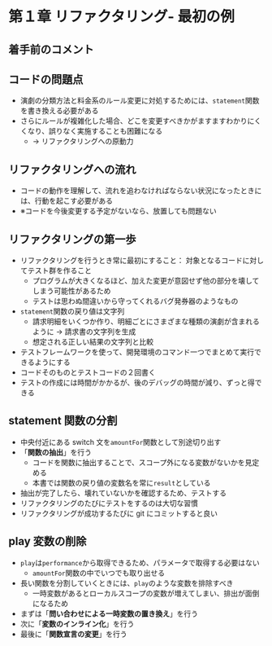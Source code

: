 # 第１章 リファクタリング- 最初の例

## 着手前のコメント

## コードの問題点

- 演劇の分類方法と料金系のルール変更に対処するためには、`statement`関数を書き換える必要がある
- さらにルールが複雑化した場合、どこを変更すべきかがますますわかりにくくなり、誤りなく実施することも困難になる
  - → リファクタリングへの原動力

## リファクタリングへの流れ

- コードの動作を理解して、流れを追わなければならない状況になったときには、行動を起こす必要がある
- ※コードを今後変更する予定がないなら、放置しても問題ない

## リファクタリングの第一歩

- リファクタリングを行うとき常に最初にすること： 対象となるコードに対してテスト群を作ること
  - プログラムが大きくなるほど、加えた変更が意図せず他の部分を壊してしまう可能性があるため
  - テストは思わぬ間違いから守ってくれるバグ発券器のようなもの
- `statement`関数の戻り値は文字列
  - 請求明細をいくつか作り、明細ごとにさまざまな種類の演劇が含まれるように → 請求書の文字列を生成
  - 想定される正しい結果の文字列と比較
- テストフレームワークを使って、開発環境のコマンド一つでまとめて実行できるようにする
- コードそのものとテストコードの２回書く
- テストの作成には時間がかかるが、後のデバッグの時間が減り、ずっと得できる

## statement 関数の分割

- 中央付近にある switch 文を`amountFor`関数として別途切り出す
- 「**関数の抽出**」を行う
  - コードを関数に抽出することで、スコープ外になる変数がないかを見定める
  - 本書では関数の戻り値の変数名を常に`result`としている
- 抽出が完了したら、壊れていないかを確認するため、テストする
- リファクタリングのたびにテストをするのは大切な習慣
- リファクタリングが成功するたびに git にコミットすると良い

## play 変数の削除

- `play`は`performance`から取得できるため、パラメータで取得する必要はない
  - `amountFor`関数の中でいつでも取り出せる
- 長い関数を分割していくときには、`play`のような変数を排除すべき
  - 一時変数があるとローカルスコープの変数が増えてしまい、排出が面倒になるため
- まずは「**問い合わせによる一時変数の置き換え**」を行う
- 次に「**変数のインライン化**」を行う
- 最後に「**関数宣言の変更**」を行う
